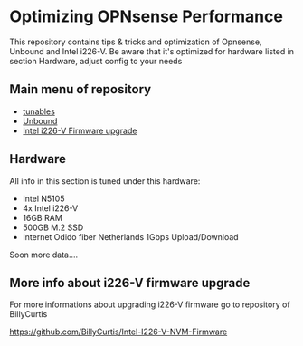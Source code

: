 # Optimizing OPNsense Performance
This repository contains tips & tricks and optimization of Opnsense, Unbound and Intel i226-V. Be aware that it's optimized for hardware listed in section Hardware, adjust config to your needs

## Main menu of repository 
- [tunables](https://github.com/nightcomdev/opnsense/tree/main/tunables)
- [Unbound](https://github.com/nightcomdev/opnsense/tree/main/Unbound)
- [Intel i226-V Firmware upgrade](https://github.com/nightcomdev/opnsense/tree/main/i226-firmware-upgrade)


## Hardware
All info in this section is tuned under this hardware:
- Intel N5105
- 4x Intel i226-V
- 16GB RAM
- 500GB M.2 SSD
- Internet Odido fiber Netherlands 1Gbps Upload/Download

Soon more data....


## More info about i226-V firmware upgrade
For more informations about upgrading i226-V firmware go to repository of BillyCurtis

https://github.com/BillyCurtis/Intel-I226-V-NVM-Firmware

